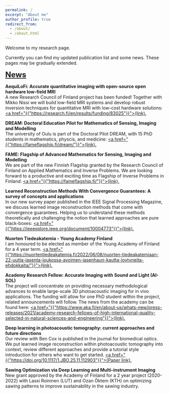 ```yaml
---
permalink: /
excerpt: "About me"
author_profile: true
redirect_from: 
  - /about/
  - /about.html
---
```


Welcome to my research page. 

Currently you can find my updated publication list and some news. These pages may be gradually extended.

<font size="5">
<b><u>News</u></b><br>
</font>



<b>AequiLoFi: Accurate quantitative imaging with open-source open hardware low-field MRI  </b><br>
A new Research Council of Finland project has been funded! Together with Mikko Nissi we will build low-field MRI systems and develop robust inversion
techniques for quantitative MRI with low-cost hardware solutions: 
<u><a href="{{"https://research.fi/en/results/funding/83025"}}">(link)</a>.</u>

<b>DREAM: Doctoral Education Pilot for Mathematics of Sensing, Imaging and Modelling  </b><br>
The university of Oulu is part of the Doctoral Pilot DREAM, with 15 PhD students in mathematics, physcis, and medicine: 
<u><a href="{{"https://fameflagship.fi/dream/"}}">(link)</a>.</u>


<b>FAME: Flagship of Advanced Mathematics for Sensing, Imaging and Modelling </b><br>
We are part of the new Finnish Flagship granted by the Research Council of Finland on Applied Mathematics and Inverse Problems. We are looking forward to a productive and exciting time as Flagship of Inverse Problems in Finland:
<u><a href="{{"https://fameflagship.fi/"}}">(link)</a>.</u>

<b>Learned Reconstruction Methods With Convergence Guarantees: A survey of concepts and applications</b><br>
In our new survey paper published in the IEEE Signal Processing Magazine, we discuss learned image reconstruction methods that come with convergence guarantees. 
Helping us to understand these methods theoretically and challenging the notion that learned approaches are pure black-boxes:
<u><a href="{{"https://ieeexplore.ieee.org/document/10004773"}}">(link)</a>.</u>


<b>Nuorten Tiedeakatemia - Young Academy Finland</b><br>
I am honoured to be elected as member of the Young Academy of Finland for a 4 year term. 
<u><a href="{{"https://nuortentiedeakatemia.fi/2022/06/08/nuorten-tiedeakatemiaan-22-uutta-jasenta-joukossa-avoimen-jasenhaun-kautta-loytyneita-ehdokkaita/"}}">(link)</a>.</u>


<b>Academy Research Fellow: Accurate Imaging with Sound and Light (AI-SOL) </b><br>
The project will concentrate on providing necessary methodological advances to enable large-scale 3D photoacoustic imaging for in vivo applications. 
The funding will allow for one PhD student within the project, related announcements will follow. 
The news from the academy can be found here:
<u><a href="{{"https://www.aka.fi/en/about-us/whats-new/press-releases/2021/academy-research-fellows-of-high-international-quality-selected-in-natural-sciences-and-engineering"}}">(link)</a>.</u>

<b>Deep learning in photoacoustic tomography: current approaches and future directions</b><br>
Our review with Ben Cox is published in the journal for biomedical optics.
We put learned image reconstruction within photoacoustic tomography into context, review different approaches and provide a tutorial style introduction for others who want to get started.
<u><a href="{{"https://doi.org/10.1117/1.JBO.25.11.112903"}}">(Paper link)</a>.</u>


<b>Sawing Optimization via Deep Learning and Multi-instrument Imaging</b><br>
New grant approved by the Academy of Finland for a 2 year project (2020-2022) with Lassi Roininen (LUT) and Ozan Öktem (KTH) on 
optimizing sawing patterns to improve sustainability in the sawing industry. 

